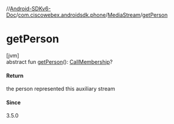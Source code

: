 //[Android-SDKv6-Doc](../../../index.md)/[com.ciscowebex.androidsdk.phone](../index.md)/[MediaStream](index.md)/[getPerson](get-person.md)

# getPerson

[jvm]\
abstract fun [getPerson](get-person.md)(): [CallMembership](../-call-membership/index.md)?

#### Return

the person represented this auxiliary stream

#### Since

3.5.0
